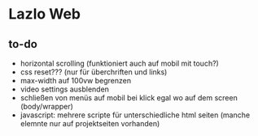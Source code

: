 # Lazlo Web

## to-do
- horizontal scrolling (funktioniert auch auf mobil mit touch?)
- css reset??? (nur für überchriften und links)
- max-width auf 100vw begrenzen
- video settings ausblenden
- schließen von menüs auf mobil bei klick egal wo auf dem screen (body/wrapper)
- javascript: mehrere scripte für unterschiedliche html seiten (manche elemnte nur auf projektseiten vorhanden)
